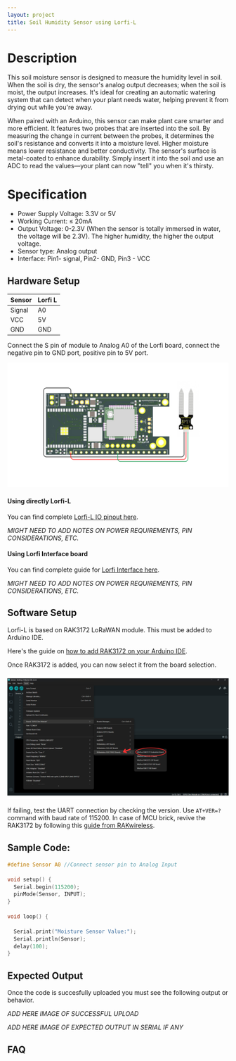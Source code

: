 ```yaml
---
layout: project
title: Soil Humidity Sensor using Lorfi-L
---
```


# Description

This soil moisture sensor is designed to measure the humidity level in soil. When the soil is dry, the sensor's analog output decreases; when the soil is moist, the output increases. It's ideal for creating an automatic watering system that can detect when your plant needs water, helping prevent it from drying out while you're away.

When paired with an Arduino, this sensor can make plant care smarter and more efficient. It features two probes that are inserted into the soil. By measuring the change in current between the probes, it determines the soil's resistance and converts it into a moisture level. Higher moisture means lower resistance and better conductivity. The sensor's surface is metal-coated to enhance durability. Simply insert it into the soil and use an ADC to read the values—your plant can now "tell" you when it's thirsty.

# Specification

- Power Supply Voltage: 3.3V or 5V
- Working Current: ≤ 20mA
- Output Voltage: 0-2.3V (When the sensor is totally immersed in water, the voltage will be 2.3V). The higher humidity, the higher the output voltage.
- Sensor type: Analog output
- Interface: Pin1- signal, Pin2- GND, Pin3 - VCC

## Hardware Setup

|     Sensor    |   Lorfi L   |
|---------------|-------------|
| Signal        | A0          |
| VCC           | 5V          |
| GND           | GND         |

Connect the S pin of module to Analog A0 of the Lorfi board, connect the negative pin to GND port, positive pin to 5V port.

<p style="text-align: center;">
  <img src="\assets\Images\LORFI_Components\Lorfi-L_Sensors\19.png" alt="Centered Image" width="900" />
</p>

#### Using directly Lorfi-L

You can find complete <a href="/docs/Hardware_Guide.html">Lorfi-L IO pinout here</a>.

*MIGHT NEED TO ADD NOTES ON POWER REQUIREMENTS, PIN CONSIDERATIONS, ETC.*

#### Using Lorfi Interface board

You can find complete guide for <a href="/docs/Hardware_Guide.html">Lorfi Interface here</a>.

*MIGHT NEED TO ADD NOTES ON POWER REQUIREMENTS, PIN CONSIDERATIONS, ETC.*

## Software Setup

Lorfi-L is based on RAK3172 LoRaWAN module. This must be added to Arduino IDE.

Here's the guide on <a href="/docs/Software_Guide.html">how to add RAK3172 on your Arduino IDE</a>.

Once RAK3172 is added, you can now select it from the board selection.

<p style="text-align: center;">
  <img src="\assets\Images\LORFI_Components\Software-Guide_Images\Software_Guide4.png" alt="Centered Image" width="900" />
</p>

If failing, test the UART connection by checking the version. Use `AT+VER=?` command with baud rate of 115200. In case of MCU brick, revive the RAK3172 by following this [guide from RAKwireless](https://learn.rakwireless.com/hc/en-us/articles/26687606549911-How-To-Guide-STM32CubeProgrammer-for-RAK-Modules).

## Sample Code:
```c
#define Sensor A0 //Connect sensor pin to Analog Input

void setup() {
  Serial.begin(115200);
  pinMode(Sensor, INPUT);
}

void loop() {

  Serial.print("Moisture Sensor Value:");
  Serial.println(Sensor);
  delay(100);
}
```

## Expected Output

Once the code is succesfully uploaded you must see the following output or behavior.

*ADD HERE IMAGE OF SUCCESSFUL UPLOAD*

*ADD HERE IMAGE OF EXPECTED OUTPUT IN SERIAL IF ANY*

## FAQ


